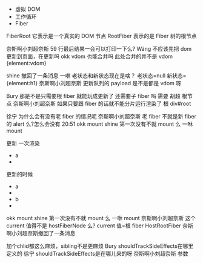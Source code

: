 ##

- 虚拟 DOM
- 工作循环
- Fiber

FiberRoot 它表示是一个真实的 DOM 节点
RootFiber 表示的是 Fiber 树的根节点

奈斯啊小刘超奈斯
59 行最后结果一会可以打印一下么?
Wáng
不应该先把 dom 更新到页面，在更新吗
okk
vdom 也能合并吗
此处合并的并不是 vdom
{element:vdom}

shine 撤回了一条消息
一咻
老状态和新状态现在是啥？
老状态=null
新状态={element:h1}
奈斯啊小刘超奈斯
更新队列的 payload 是不是都是 vdom 呀

Bury
那是不是只需要根 fiber 就能玩成更新了 还需要子 fiber 吗
需要
胡超
根节点
奈斯啊小刘超奈斯
如果只要跟 fiber 的话就不能分片运行渲染了
根 div#root

徐宁
为什么会有没有老 fiber 的情况呢
奈斯啊小刘超奈斯
老 fiber 不就是新 fiber 的 alert 么?怎么会没有
20:51
okk
mount
shine
第一次没有不就 mount 么
一咻
mount

更新
一次渲染<ul><li>a<li></ul>
更新的时候<ul><li>a<li><li>b<li></ul>

okk
mount
shine
第一次没有不就 mount 么
一咻
mount
奈斯啊小刘超奈斯
这个 current 值得不是 hostFiberNode 么?
current 值=根 fiber HostRootFiber
奈斯啊小刘超奈斯撤回了一条消息




加个chlid都这么麻烦，sibling不是更麻烦 
Bury
shouldTrackSideEffects在哪里定义的 
徐宁
shouldTrackSideEffects是在哪儿来的呀 
奈斯啊小刘超奈斯
参数 
